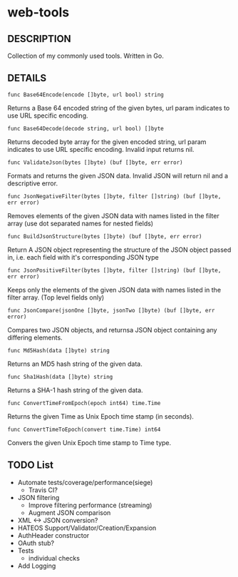 web-tools
=========

## DESCRIPTION

Collection of my commonly used tools.
Written in Go.

## DETAILS

`func Base64Encode(encode []byte, url bool) string`

Returns a Base 64 encoded string of the given bytes, url param indicates to use URL specific encoding.

`func Base64Decode(decode string, url bool) []byte`

Returns decoded byte array for the given encoded string, url param indicates to use URL specific encoding.
Invalid input returns nil.

`func ValidateJson(bytes []byte) (buf []byte, err error)`

Formats and returns the given JSON data. Invalid JSON will return nil and a descriptive error.

`func JsonNegativeFilter(bytes []byte, filter []string) (buf []byte, err error)`

Removes elements of the given JSON data with names listed in the filter array (use dot separated names for nested fields)

`func BuildJsonStructure(bytes []byte) (buf []byte, err error)`

Return A JSON object representing the structure of the JSON object passed in, i.e. each field with it's corresponding JSON type

`func JsonPositiveFilter(bytes []byte, filter []string) (buf []byte, err error)`

Keeps only the elements of the given JSON data with names listed in the filter array. (Top level fields only)

`func JsonCompare(jsonOne []byte, jsonTwo []byte) (buf []byte, err error)`

Compares two JSON objects, and returnsa JSON object containing any differing elements.

`func Md5Hash(data []byte) string`

Returns an MD5 hash string of the given data.

`func Sha1Hash(data []byte) string`

Returns a SHA-1 hash string of the given data.

`func ConvertTimeFromEpoch(epoch int64) time.Time`

Returns the given Time as Unix Epoch time stamp (in seconds).

`func ConvertTimeToEpoch(convert time.Time) int64`

Convers the given Unix Epoch time stamp to Time type.


## TODO List

- Automate tests/coverage/performance(siege)
	- Travis CI?
- JSON filtering
	- Improve filtering performance (streaming)
	- Augment JSON comparison
- XML <-> JSON conversion?
- HATEOS Support/Validator/Creation/Expansion
- AuthHeader constructor
- OAuth stub?
- Tests
	- individual checks
- Add Logging